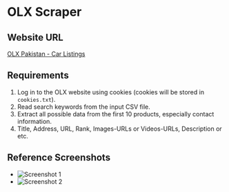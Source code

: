 

# OLX Scraper  

## Website URL  
[OLX Pakistan - Car Listings](https://www.olx.com.pk/items/q-car)  

## Requirements  
1. Log in to the OLX website using cookies (cookies will be stored in `cookies.txt`).  
2. Read search keywords from the input CSV file.  
3. Extract all possible data from the first 10 products, especially contact information.  
4. Title, Address, URL, Rank, Images-URLs or Videos-URLs, Description or etc.
## Reference Screenshots  
- ![Screenshot 1](https://github.com/user-attachments/assets/6da55cfe-ef43-40e4-b20e-0b6c36b55d63)  
- ![Screenshot 2](https://github.com/user-attachments/assets/fde6cc11-8544-4d5f-af1f-820fd7c7187c)  
